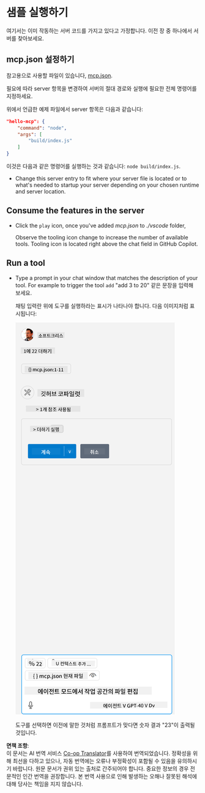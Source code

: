 <!--
CO_OP_TRANSLATOR_METADATA:
{
  "original_hash": "a91ca54debdfb015649e4786545694b3",
  "translation_date": "2025-06-17T15:27:53+00:00",
  "source_file": "03-GettingStarted/04-vscode/solution/README.md",
  "language_code": "ko"
}
-->
# 샘플 실행하기

여기서는 이미 작동하는 서버 코드를 가지고 있다고 가정합니다. 이전 장 중 하나에서 서버를 찾아보세요.

## mcp.json 설정하기

참고용으로 사용할 파일이 있습니다, [mcp.json](../../../../../03-GettingStarted/04-vscode/solution/mcp.json).

필요에 따라 server 항목을 변경하여 서버의 절대 경로와 실행에 필요한 전체 명령어를 지정하세요.

위에서 언급한 예제 파일에서 server 항목은 다음과 같습니다:

```json
"hello-mcp": {
    "command": "node",
    "args": [
        "build/index.js"
    ]
}
```

이것은 다음과 같은 명령어를 실행하는 것과 같습니다: `node build/index.js`.

- Change this server entry to fit where your server file is located or to what's needed to startup your server depending on your chosen runtime and server location.

## Consume the features in the server

- Click the `play` icon, once you've added *mcp.json* to *./vscode* folder,

    Observe the tooling icon change to increase the number of available tools. Tooling icon is located right above the chat field in GitHub Copilot.

## Run a tool

- Type a prompt in your chat window that matches the description of your tool. For example to trigger the tool `add` "add 3 to 20" 같은 문장을 입력해 보세요.

    채팅 입력란 위에 도구를 실행하라는 표시가 나타나야 합니다. 다음 이미지처럼 표시됩니다:

    ![VS Code가 도구 실행을 원함을 나타내는 모습](../../../../../translated_images/vscode-agent.d5a0e0b897331060518fe3f13907677ef52b879db98c64d68a38338608f3751e.ko.png)

    도구를 선택하면 이전에 말한 것처럼 프롬프트가 맞다면 숫자 결과 "23"이 출력될 것입니다.

**면책 조항**:  
이 문서는 AI 번역 서비스 [Co-op Translator](https://github.com/Azure/co-op-translator)를 사용하여 번역되었습니다. 정확성을 위해 최선을 다하고 있으나, 자동 번역에는 오류나 부정확성이 포함될 수 있음을 유의하시기 바랍니다. 원문 문서가 권위 있는 출처로 간주되어야 합니다. 중요한 정보의 경우 전문적인 인간 번역을 권장합니다. 본 번역 사용으로 인해 발생하는 오해나 잘못된 해석에 대해 당사는 책임을 지지 않습니다.